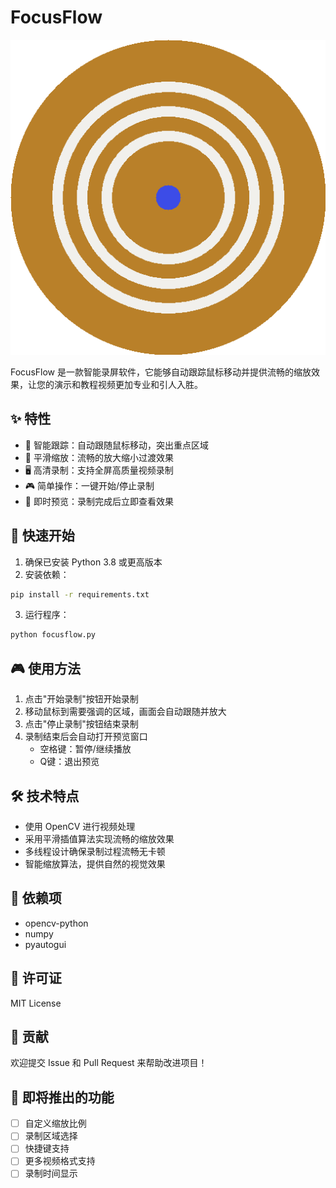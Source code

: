 # FocusFlow

![FocusFlow Logo](assets/logo.png)

FocusFlow 是一款智能录屏软件，它能够自动跟踪鼠标移动并提供流畅的缩放效果，让您的演示和教程视频更加专业和引人入胜。

## ✨ 特性

- 🎯 智能跟踪：自动跟随鼠标移动，突出重点区域
- 🎥 平滑缩放：流畅的放大缩小过渡效果
- 🖥️ 高清录制：支持全屏高质量视频录制
- 🎮 简单操作：一键开始/停止录制
- 👀 即时预览：录制完成后立即查看效果

## 🚀 快速开始

1. 确保已安装 Python 3.8 或更高版本
2. 安装依赖：
```bash
pip install -r requirements.txt
```
3. 运行程序：
```bash
python focusflow.py
```

## 🎮 使用方法

1. 点击"开始录制"按钮开始录制
2. 移动鼠标到需要强调的区域，画面会自动跟随并放大
3. 点击"停止录制"按钮结束录制
4. 录制结束后会自动打开预览窗口
   - 空格键：暂停/继续播放
   - Q键：退出预览

## 🛠️ 技术特点

- 使用 OpenCV 进行视频处理
- 采用平滑插值算法实现流畅的缩放效果
- 多线程设计确保录制过程流畅无卡顿
- 智能缩放算法，提供自然的视觉效果

## 📝 依赖项

- opencv-python
- numpy
- pyautogui

## 📄 许可证

MIT License

## 🤝 贡献

欢迎提交 Issue 和 Pull Request 来帮助改进项目！

## 🎯 即将推出的功能

- [ ] 自定义缩放比例
- [ ] 录制区域选择
- [ ] 快捷键支持
- [ ] 更多视频格式支持
- [ ] 录制时间显示
